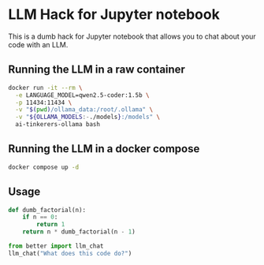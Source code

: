 # LLM Hack for Jupyter notebook

This is a dumb hack for Jupyter notebook that allows you
to chat about your code with an LLM.

## Running the LLM in a raw container

```bash
docker run -it --rm \
  -e LANGUAGE_MODEL=qwen2.5-coder:1.5b \
  -p 11434:11434 \
  -v "$(pwd)/ollama_data:/root/.ollama" \
  -v "${OLLAMA_MODELS:-./models}:/models" \
  ai-tinkerers-ollama bash
```

## Running the LLM in a docker compose

```bash
docker compose up -d
```

## Usage

```python
def dumb_factorial(n):
    if n == 0:
        return 1
    return n * dumb_factorial(n - 1)

from better import llm_chat
llm_chat("What does this code do?")
```
